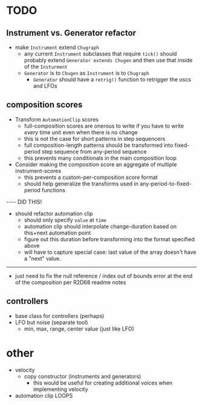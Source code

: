 # TODO
## Instrument vs. Generator refactor
- make `Instrument` extend `Chugraph`
  - any current `Instrument` subclasses that require `tick()` should probably extend `Generator extends Chugen` and then use that inside of the `Insturment`
  - `Generator` is to `Chugen` as `Instrument` is to `Chugraph`
    - `Generator` should have a `retrig()` function to retrigger the oscs and LFOs

## composition scores
- Transform `AutomationClip` scores
  - full-composition scores are onerous to write if you have to write *every* time unit even when there is no change
  - this is not the case for short patterns in step sequencers
  - full composition-length patterns should be transformed into fixed-period step sequence from any-period sequence
  - this prevents many conditionals in the main composition loop
- Consider making the composition score an aggregate of multiple instrument-scores
  - this prevents a custom-per-composition score format
  - should help generalize the transforms used in any-period-to-fixed-period functions


---- DID THIS!
- should refactor automation clip
  - should only specify `value` at `time`
  - automation clip should interpolate change-duration based on this+next automation point
  - figure out this duration before transforming into the format specified above
  - will have to capture special case: last value of the array doesn't have a "next" value.
----
- just need to fix the null reference / index out of bounds error at the end of the composition per R2D68 readme notes


## controllers
- base class for controllers (perhaps)
- LFO but noise (separate tool)
  - min, max, range, center value (just like LFO)

# other
- velocity
  - copy constructor (instruments and generators)
    - this would be useful for creating additional voices when implementing velocity
- automation clip LOOPS